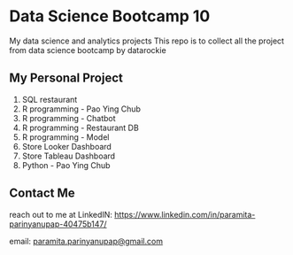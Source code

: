 # Data Science Bootcamp 10
My data science and analytics projects
This repo is to collect all the project from data science bootcamp by datarockie

## My Personal Project
1. SQL restaurant
3. R programming - Pao Ying Chub
4. R programming - Chatbot
5. R programming - Restaurant DB
6. R programming - Model
7. Store Looker Dashboard
8. Store Tableau Dashboard
9. Python - Pao Ying Chub

## Contact Me
reach out to me at
LinkedIN: https://www.linkedin.com/in/paramita-parinyanupap-40475b147/

email: paramita.parinyanupap@gmail.com


